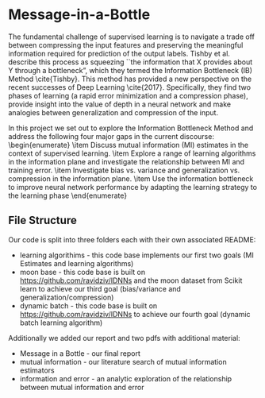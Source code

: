 # Message-in-a-Bottle

The fundamental challenge of supervised learning is to navigate a trade off between compressing the input features and preserving the meaningful information required for prediction of the output labels. Tishby et al. describe this process as squeezing ``the information that X provides about Y through a bottleneck”, which they termed the Information Bottleneck (IB) Method \cite{Tishby}. This method has provided a new perspective on the recent successes of Deep Learning \cite{2017}. Specifically, they find two phases of learning (a rapid error minimization and a compression phase), provide insight into the value of depth in a neural network and make analogies between generalization and compression of the input.

In this project we set out to explore the Information Bottleneck Method and address the following four major gaps in the current discourse:
\begin{enumerate}
    \item Discuss mutual information (MI) estimates in the context of supervised learning.
    \item Explore a range of learning algorithms in the information plane and investigate the relationship between MI and training error.
    \item Investigate bias vs. variance and generalization vs. compression in the information plane.
    \item Use the information bottleneck to improve neural network performance by adapting the learning strategy to the learning phase
\end{enumerate}


## File Structure
Our code is split into three folders each with their own associated README:

+ learning algorithims - this code base implements our first two goals (MI Estimates and learning algorithms)
+ moon base - this code base is built on https://github.com/ravidziv/IDNNs and the moon dataset from Scikit learn to achieve our third goal (bias/variance and generalization/compression)
+ dynamic batch - this code base is built on https://github.com/ravidziv/IDNNs to achieve our fourth goal (dynamic batch learning algorithm)

Additionally we added our report and two pdfs with additional material:
+ Message in a Bottle - our final report
+ mutual information - our literature search of mutual information estimators
+ information and error - an analytic exploration of the relationship between mutual information and error 